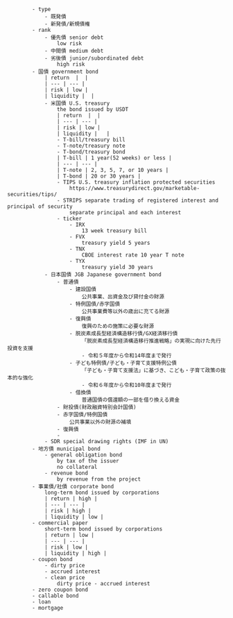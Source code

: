 
            - type
                - 既発債
                - 新発債/新規債権
            - rank
                - 優先債 senior debt
                    low risk
                - 中間債 medium debt
                - 劣後債 junior/subordinated debt
                    high risk 
            - 国債 government bond
                | return  |  |
                | --- | --- |
                | risk | low |
                | liquidity |  |
                - 米国債 U.S. treasury
                    the bond issued by USDT
                    | return  |  |
                    | --- | --- |
                    | risk | low |
                    | liquidity |   |
                    - T-bill/treasury bill
                    - T-note/treasury note
                    - T-bond/treasury bond
                    | T-bill | 1 year(52 weeks) or less |
                    | --- | --- |
                    | T-note | 2, 3, 5, 7, or 10 years |
                    | T-bond | 20 or 30 years |
                    - TIPS U.S. treasury inflation protected securities
                        https://www.treasurydirect.gov/marketable-securities/tips/
                    - STRIPS separate trading of registered interest and principal of security
                        separate principal and each interest
                    - ticker
                        - IRX
                            13 week treasury bill
                        - FVX
                            treasury yield 5 years
                        - TNX
                            CBOE interest rate 10 year T note
                        - TYX
                            treasury yield 30 years
                - 日本国債 JGB Japanese government bond
                    - 普通債
                        - 建設国債
                            公共事業、出資金及び貸付金の財源
                        - 特例国債/赤字国債
                            公共事業費等以外の歳出に充てる財源
                        - 復興債
                            復興のための施策に必要な財源
                        - 脱炭素成長型経済構造移行債/GX経済移行債
                            「脱炭素成長型経済構造移行推進戦略」の実現に向けた先行投資を支援
                            - 令和５年度から令和14年度まで発行
                        - 子ども特例債/子ども・子育て支援特例公債
                            「子ども・子育て支援法」に基づき、こども・子育て政策の抜本的な強化
                            - 令和６年度から令和10年度まで発行
                        - 借換債
                            普通国債の償還額の一部を借り換える資金
                    - 財投債(財政融資特別会計国債)
                    - 赤字国債/特例国債
                        公共事業以外の財源の補填
                    - 復興債
                    - 
                - SDR special drawing rights (IMF in UN)
            - 地方債 municipal bond
                - general obligation bond
                    by tax of the issuer 
                    no collateral 
                - revenue bond
                    by revenue from the project 
            - 事業債/社債 corporate bond
                long-term bond issued by corporations
                | return | high |
                | --- | --- |
                | risk | high |
                | liquidity | low |
            - commercial paper
                short-term bond issued by corporations
                | return | low |
                | --- | --- |
                | risk | low |
                | liquidity | high |
            - coupon bond
                - dirty price
                - accrued interest
                - clean price
                    dirty price - accrued interest
            - zero coupon bond
            - callable bond
            - loan
            - mortgage